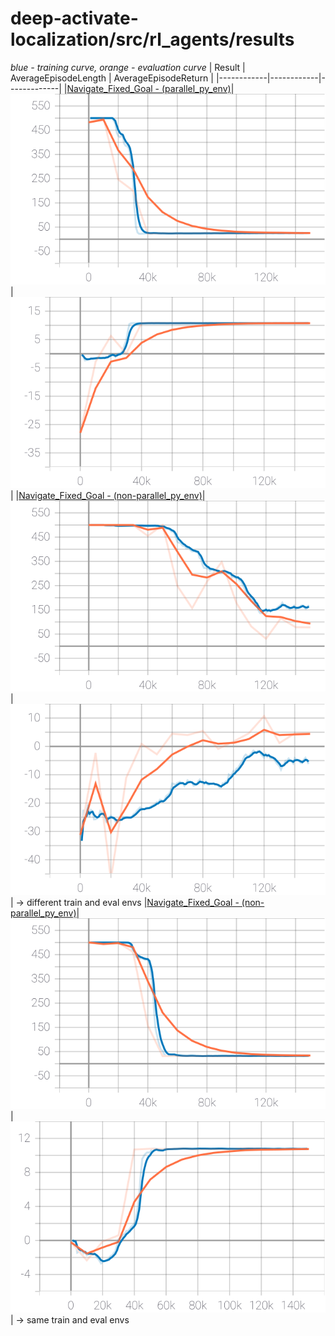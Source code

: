 # deep-activate-localization/src/rl_agents/results

*blue - training curve, orange - evaluation curve*
| Result     | AverageEpisodeLength      | AverageEpisodeReturn      |
|------------|------------|-------------| 
|[Navigate_Fixed_Goal - (parallel_py_env)](2021-04-29_21-07-57)|![Metrics_AverageEpisodeLength](2021-04-29_21-07-57/images/Metrics_AverageEpisodeLength.svg)|![Metrics_AverageReturn](2021-04-29_21-07-57/images/Metrics_AverageReturn.svg)|
|[Navigate_Fixed_Goal - (non-parallel_py_env)](2021-04-30_07-15-35)|![Metrics_AverageEpisodeLength](2021-04-30_07-15-35/images/Metrics_AverageEpisodeLength.svg)|![Metrics_AverageReturn](2021-04-30_07-15-35/images/Metrics_AverageReturn.svg)| -> different train and eval envs
|[Navigate_Fixed_Goal - (non-parallel_py_env)](2021-04-30_20-07-39)|![Metrics_AverageEpisodeLength](2021-04-30_20-07-39/images/Metrics_AverageEpisodeLength.svg)|![Metrics_AverageReturn](2021-04-30_20-07-39/images/Metrics_AverageReturn.svg)| -> same train and eval envs
